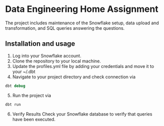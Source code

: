 # Data Engineering Home Assignment
The project includes maintenance of the Snowflake setup, data upload and transformation, and SQL queries answering the questions.

## Installation and usage
1. Log into your Snowflake account.
2. Clone the repository to your local machine.
3. Update the profiles.yml file by adding your credentials and move it to your ~/.dbt
4. Navigate to your project directory and check connection via
```sql
dbt debug
```
5. Run the project via
```sql
dbt run
```
6. Verify Results
Check your Snowflake database to verify that queries have been executed.
